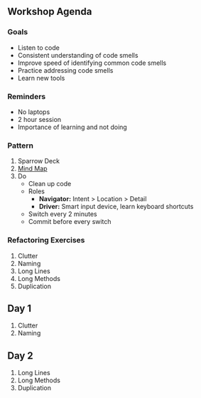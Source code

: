## Workshop Agenda

### Goals
* Listen to code
* Consistent understanding of code smells
* Improve speed of identifying common code smells
* Practice addressing code smells
* Learn new tools

### Reminders
* No laptops
* 2 hour session
* Importance of learning and not doing

### Pattern
1. Sparrow Deck
1. [Mind Map](https://drive.mindmup.com)
1. Do
    * Clean up code
    * Roles
        * **Navigator:** Intent > Location > Detail
        * **Driver:** Smart input device, learn keyboard shortcuts
    * Switch every 2 minutes
    * Commit before every switch

### Refactoring Exercises
1. Clutter
1. Naming
1. Long Lines
1. Long Methods
1. Duplication
    
## Day 1
1. Clutter
1. Naming

## Day 2
1. Long Lines
1. Long Methods
1. Duplication